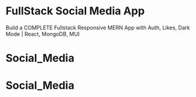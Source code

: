 # FullStack Social Media App

Build a COMPLETE Fullstack Responsive MERN App with Auth, Likes, Dark Mode | React, MongoDB, MUI

# Social_Media
# Social_Media
